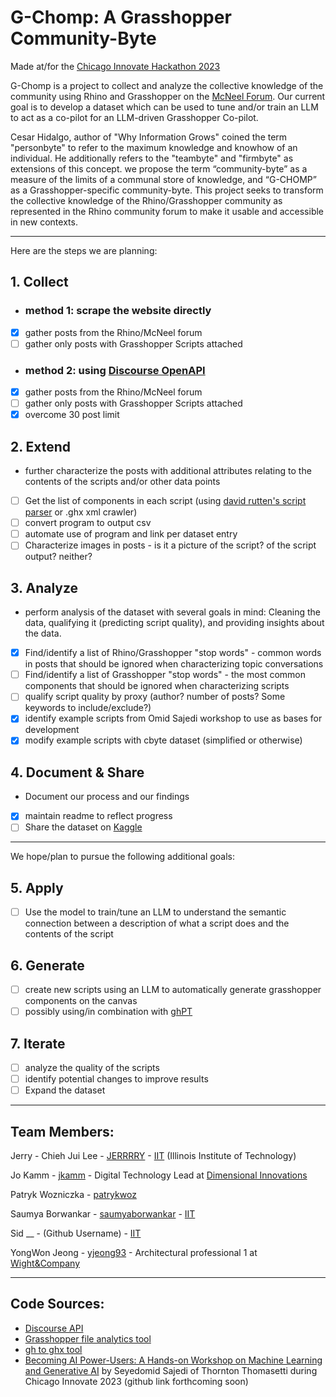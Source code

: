 # G-Chomp: A Grasshopper Community-Byte
Made at/for the [Chicago Innovate Hackathon 2023](https://www.chicagoinnovate.tech/hackathon)

G-Chomp is a project to collect and analyze the collective knowledge of the community using Rhino and Grasshopper on the [McNeel Forum](https://discourse.mcneel.com/).  Our current goal is to develop a dataset which can be used to tune and/or train an LLM to act as a co-pilot for an LLM-driven Grasshopper Co-pilot.  

Cesar Hidalgo, author of "Why Information Grows" coined the term "personbyte" to refer to the maximum knowledge and knowhow of an individual.  He additionally refers to the "teambyte" and "firmbyte" as extensions of this concept.  we propose the term “community-byte” as a measure of the limits of a communal store of knowledge, and “G-CHOMP” as a Grasshopper-specific community-byte.  This project seeks to transform the collective knowledge of the Rhino/Grasshopper community as represented in the Rhino community forum to make it usable and accessible in new contexts. 
  

---
Here are the steps we are planning:

## 1. Collect
- ### method 1: scrape the website directly
- [x] gather posts from the Rhino/McNeel forum
- [ ] gather only posts with Grasshopper Scripts attached
- ### method 2: using [Discourse OpenAPI](https://docs.discourse.org/)
- [x] gather posts from the Rhino/McNeel forum
- [ ] gather only posts with Grasshopper Scripts attached
- [x] overcome 30 post limit   
## 2. Extend
- further characterize the posts with additional attributes relating to the contents of the scripts and/or other data points
- [ ] Get the list of components in each script (using [david rutten's script parser](https://discourse.mcneel.com/t/get-grasshopper-document-object-count-without-opening-grasshopper/78311/4) or .ghx xml crawler)
- [ ] convert program to output csv
- [ ] automate use of program and link per dataset entry
- [ ] Characterize images in posts - is it a picture of the script? of the script output? neither? 
## 3. Analyze
- perform analysis of the dataset with several goals in mind: Cleaning the data, qualifying it (predicting script quality), and providing insights about the data.
- [x] Find/identify a list of Rhino/Grasshopper "stop words" - common words in posts that should be ignored when characterizing topic conversations
- [ ] Find/identify a list of Grasshopper "stop words" - the most common components that should be ignored when characterizing scripts
- [ ] qualify script quality by proxy (author? number of posts? Some keywords to include/exclude?)
- [x] identify example scripts from Omid Sajedi workshop to use as bases for development
- [x] modify example scripts with cbyte dataset (simplified or otherwise)
## 4. Document & Share
- Document our process and our findings
- [x] maintain readme to reflect progress 
- [ ] Share the dataset on [Kaggle](https://www.kaggle.com/datasets)
---

We hope/plan to pursue the following additional goals:
## 5. Apply
- [ ] Use the model to train/tune an LLM to understand the semantic connection between a description of what a script does and the contents of the script
## 6. Generate
- [ ] create new scripts using an LLM to automatically generate grasshopper components on the canvas
- [ ] possibly using/in combination with [ghPT](https://github.com/enmerk4r/GHPT)
## 7. Iterate
- [ ] analyze the quality of the scripts
- [ ] identify potential changes to improve results
- [ ] Expand the dataset

---

## Team Members:
Jerry - Chieh Jui Lee - [JERRRRY](https://github.com/JERRRRY) - [IIT](https://www.iit.edu/) (Illinois Institute of Technology) 

Jo Kamm - [jkamm](https://github.com/jkamm) - Digital Technology Lead at [Dimensional Innovations](dimin.com)

Patryk Wozniczka - [patrykwoz](https://github.com/patrykwoz) 

Saumya Borwankar - [saumyaborwankar](https://github.com/saumyaborwankar) - [IIT](https://www.iit.edu/) 

Sid __ - (Github Username) - [IIT](https://www.iit.edu/) 

YongWon Jeong - [yjeong93](https://github.com/yjeong93) - Architectural professional 1 at [Wight&Company](https://www.wightco.com/)   

---
## Code Sources:
- [Discourse API](https://docs.discourse.org/)
- [Grasshopper file analytics tool](https://discourse.mcneel.com/t/get-grasshopper-document-object-count-without-opening-grasshopper/78311)
- [gh to ghx tool](https://bitbucket.org/RILGH/ghtoghx/src/master/)
- [Becoming AI Power-Users: A Hands-on Workshop on Machine Learning and Generative AI](https://www.chicagoinnovate.tech/courses-1/becoming-ai-power-users%3A-a-hands-on-workshop-on-machine-learning-and-generative-ai) by Seyedomid Sajedi of Thornton Thomasetti during Chicago Innovate 2023 (github link forthcoming soon)
